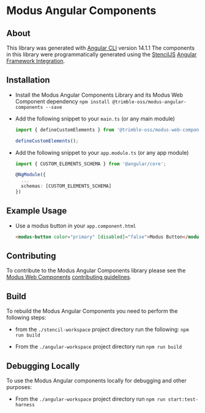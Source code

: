 # Modus Angular Components

## About

This library was generated with [Angular CLI](https://github.com/angular/angular-cli) version 14.1.1
The components in this library were programmatically generated using the [StencilJS](https://stenciljs.com/) [Angular Framework Integration](https://stenciljs.com/docs/angular).

## Installation

- Install the Modus Angular Components Library and its Modus Web Component dependency
  `npm install @trimble-oss/modus-angular-components --save`

- Add the following snippet to your `main.ts` (or any main module)

  ```typescript
  import { defineCustomElements } from '@trimble-oss/modus-web-components/loader';

  defineCustomElements();
  ```

- Add the following snippet to your `app.module.ts` (or any app module)

  ```typescript
  import { CUSTOM_ELEMENTS_SCHEMA } from '@angular/core';

  @NgModule({
    ...
    schemas: [CUSTOM_ELEMENTS_SCHEMA]
  })
  ```

## Example Usage

- Use a modus button in your `app.component.html`

  ```html
  <modus-button color="primary" [disabled]="false">Modus Button</modus-button>
  ```

## Contributing

To contribute to the Modus Angular Components library please see the [Modus Web Components](https://www.npmjs.com/package/@trimble-oss/modus-web-components) [contributing guidelines](https://github.com/trimble-oss/modus-web-components/blob/main/CONTRIBUTING.md).

## Build

To rebuild the Modus Angular Components you need to perform the following steps:

- from the `./stencil-workspace` project directory run the following:
  `npm run build`

- From the `./angular-workspace` project directory run
  `npm run build`

## Debugging Locally

To use the Modus Angular components locally for debugging and other purposes:

- From the `./angular-workspace` project directory run
  `npm run start:test-harness`
